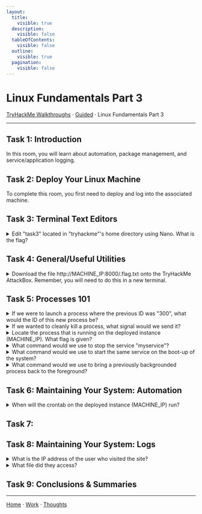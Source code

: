 ```yaml
---
layout:
  title:
    visible: true
  description:
    visible: false
  tableOfContents:
    visible: false
  outline:
    visible: true
  pagination:
    visible: false
---
```


# Linux Fundamentals Part 3

[TryHackMe Walkthroughs](./) ⋅ [Guided](../) ⋅ Linux Fundamentals Part 3

***

## Task 1: Introduction

In this room, you will learn about automation, package management, and service/application logging.

## Task 2: Deploy Your Linux Machine

To complete this room, you first need to deploy and log into the associated machine.

## Task 3: Terminal Text Editors

<details>

<summary>Edit "task3" located in "tryhackme"'s home directory using Nano. What is the flag?</summary>

THM{TEXT\_EDITORS}

</details>

## Task 4: General/Useful Utilities

<details>

<summary>Download the file http://MACHINE_IP:8000/.flag.txt onto the TryHackMe AttackBox. Remember, you will need to do this in a new terminal.</summary>

THM{WGET\_WEBSERVER}

</details>

## Task 5: Processes 101

<details>

<summary>If we were to launch a process where the previous ID was "300", what would the ID of this new process be?</summary>

301

</details>

<details>

<summary>If we wanted to cleanly kill a process, what signal would we send it?</summary>

SIGTERM

</details>

<details>

<summary>Locate the process that is running on the deployed instance (MACHINE_IP). What flag is given?</summary>

THM{PROCESSES}

</details>

<details>

<summary>What command would we use to stop the service "myservice"?</summary>

systemctl stop myservice

</details>

<details>

<summary>What command would we use to start the same service on the boot-up of the system?</summary>

systemctl enable myservice

</details>

<details>

<summary>What command would we use to bring a previously backgrounded process back to the foreground?</summary>

fg

</details>

## Task 6: Maintaining Your System: Automation

<details>

<summary>When will the crontab on the deployed instance (MACHINE_IP) run?</summary>

@reboot

</details>

## Task 7:

## Task 8: Maintaining Your System: Logs

<details>

<summary>What is the IP address of the user who visited the site?</summary>

10.9.232.111

</details>

<details>

<summary>What file did they access?</summary>

catsanddogs.jpg

</details>

## Task 9: Conclusions & Summaries

***

[Home](https://app.gitbook.com/o/0kO27okC5uVB9ALX3rho/s/036xtfEIzcEdGegONXWM/) ⋅ [Work](https://app.gitbook.com/o/0kO27okC5uVB9ALX3rho/s/WaFS755Q4sf02CxLcghQ/) ⋅ [Thoughts](https://app.gitbook.com/o/0kO27okC5uVB9ALX3rho/s/s4QQPMntQ25hmJToKSOu/)
